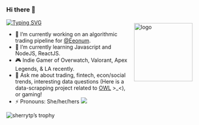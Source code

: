 ### Hi there :wave:
[![Typing SVG](https://readme-typing-svg.herokuapp.com?size=19&color=2C7CF7&center=true&lines=Welcome+to+Sherry's+Github+Profile)](https://git.io/typing-svg)
<img src="https://github-readme-stats.vercel.app/api?username=sherrytp&show_icons=true" alt="logo" height="155" align="right" style="margin: 10px; margin-bottom: 20px;" />

- :telescope: I’m currently working on an algorithmic trading pipeline for [@Eeonum](https://github.com/Eeonum).
- :seedling: I’m currently learning Javascript and NodeJS, ReactJS.
- :video_game: Indie Gamer of Overwatch, Valorant, Apex Legends, & LA recently.
- :speech_balloon: Ask me about trading, fintech, econ/social trends, interesting data questions (Here is a data-scrapping project related to [OWL](https://www.kaggle.com/datasets/sherrytp/overwatch-league-stats-lab) >_<), or gaming!
- :zap: Pronouns: She/her/hers   ![](https://img.shields.io/badge/Kaggle-240%20Upvotes-blue)

![sherrytp’s trophy](https://github-profile-trophy.vercel.app/?username=sherrytp&theme=dracula&title=Commit,Followers,PullRequest,Repositories)
<!--
**sherrytp/sherrytp** is a :sparkles: _special_ :sparkles: repository because its `README.md` (this file) appears on your GitHub profile.
Here are some ideas to get you started:
- :thinking_face: I’m looking for help with ...
- :smile: Fun fact: ...
<p><pre align="center">
[![Top Languages](https://github-readme-stats.vercel.app/api/top-langs/?username=sherrytp)
![Stats](https://github-readme-stats.vercel.app/api?username=sherrytp&show_icons=true)
<a href="https://metrics.lecoq.io/about/sherrytp"><img src="metrics-base.svg" align="left" width="47.5%"></img></a>
<a href="https://metrics.lecoq.io/about/sherrytp"><img src="metrics-achievements.svg" align="left" width="47.5%"></img></a>
